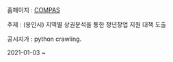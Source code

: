 홈페이지 : [COMPAS](https://compas.lh.or.kr/subj/competition/info?subjNo=SBJ_2012_002)

주제 : (용인시) 지역별 상권분석을 통한 청년창업 지원 대책 도출   

공시지가 : python crawling.

2021-01-03 ~ 